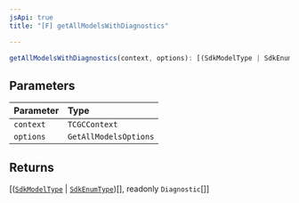 ```yaml
---
jsApi: true
title: "[F] getAllModelsWithDiagnostics"

---
```

```ts
getAllModelsWithDiagnostics(context, options): [(SdkModelType | SdkEnumType)[], readonly Diagnostic[]]
```

## Parameters

| Parameter | Type |
| :------ | :------ |
| `context` | `TCGCContext` |
| `options` | `GetAllModelsOptions` |

## Returns

[([`SdkModelType`](../interfaces/SdkModelType.md) \| [`SdkEnumType`](../interfaces/SdkEnumType.md))[], readonly `Diagnostic`[]]
